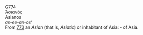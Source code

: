 <body>
  <p>G774<br>  Ἀσιανός  <br> Asianos  <br><i>as-ee-an-os‘ </i><br>From <a href="g0773.htm">773</a>  an <i>Asian</i> (that is, <i>Asiatic</i>) or inhabitant of Asia: - of Asia.<br></p>
 </body>
